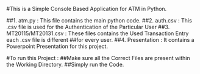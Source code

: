 #This is a Simple Console Based Application for ATM in Python.


##1. atm.py : This file contains the main python code.
##2. auth.csv : This .csv file is used for the Authentication of the Particular User
##3. MT20115/MT20131.csv : These files contains the Used Transaction Entry each .csv file is different 
##for every user.
##4. Presentation : It contains a Powerpoint Presentation for this project.

#To run this Project : 
##Make sure all the Correct Files are present within the Working Directory. 
##Simply run the Code.

